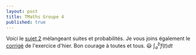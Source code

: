 ```yaml
---
layout: post
title: TMaths Groupe 4
published: true
---
```


Voici le [sujet 2](https://github.com/raveluz/raveluz.github.io/blob/master/pdf/Jour2.pdf) mélangeant suites et probabilités. Je vous joins également le [corrigé](https://github.com/raveluz/raveluz.github.io/blob/master/pdf/Correction.Jour1.pdf) de l'exercice d'hier. Bon courage à toutes et tous.
:smiley:
$\int_a^bf(t)dt$
